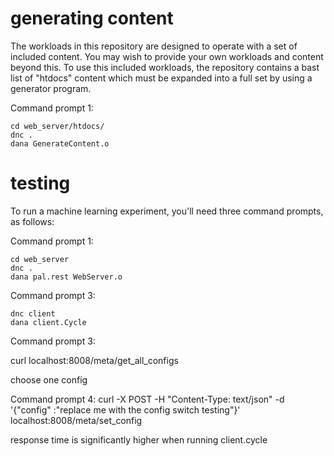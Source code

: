 # generating content

The workloads in this repository are designed to operate with a set of included content. You may wish to provide your own workloads and content beyond this. To use this included workloads, the repository contains a bast list of "htdocs" content which must be expanded into a full set by using a generator program.

Command prompt 1:

    cd web_server/htdocs/
    dnc .
    dana GenerateContent.o




# testing

To run a machine learning experiment, you'll need three command prompts, as follows:

Command prompt 1:

    cd web_server
    dnc .
    dana pal.rest WebServer.o

Command prompt 3:

    dnc client
    dana client.Cycle


Command prompt 3:

curl localhost:8008/meta/get_all_configs

choose one config

Command prompt 4:
curl -X POST -H "Content-Type: text/json" -d '{"config" :"replace me with the config switch testing"}' localhost:8008/meta/set_config


response time is significantly higher when running client.cycle